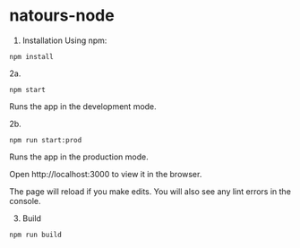 # natours-node

1. Installation
Using npm:
```
npm install
```

2a.
```
npm start
```
Runs the app in the development mode.

2b.
```
npm run start:prod
```
Runs the app in the production mode.

Open http://localhost:3000 to view it in the browser.

The page will reload if you make edits.
You will also see any lint errors in the console.

3. Build
```
npm run build
```
